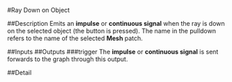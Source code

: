 #Ray Down on Object

##Description
Emits an **impulse** or **continuous signal** when the ray is down on the selected object (the button is pressed). The name in the pulldown refers to the name of the selected **Mesh** patch.

##Inputs
##Outputs
###trigger
The **impulse** or **continuous signal** is sent forwards to the graph through this output.

##Detail

